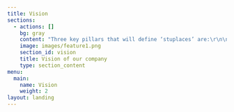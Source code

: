 ```yaml
---
title: Vision
sections:
  - actions: []
    bg: gray
    content: "Three key pillars that will define ‘stuplaces’ are:\r\n\n•\tSimplify: The goal of stuplaces is to simplify the end-to-end process of finding an accommodation. It will help students search available properties, view photos/videos, complete paperwork, and pay via the online platform. Landlords will also be able to list their homes online and complete the property verification process.\r\n\n•\tConnect: The platform, stuplaces, will help bridge the gap between students and landlords and provide an efficient way to connect with each other. This way, parties involved will have the opportunity to ask and answer any questions with just few clicks. \r\n\n•\tService: In addition to listing/searching properties and connecting students and landlords, the platform will offer various services that students can avail. Here are the key features or services that will be available:\r\n\no\tLease agreement – Students will be able to fill in details and sign lease agreement online.\r\n\no\tPayment – Once an agreement has been confirmed, students will be able to complete transactions (security deposit, monthly rent etc.) via the platform.\r\n\no\t Pick-up – stuplaces will provide an airport pick-up service that students can opt-in and reach their required destination without any problem.\r\n\no\tSettlement – Students will also be able to use the settlement services in which they will get any necessary articles such as food, grocery, etc. required to live for the initial seven days."
    image: images/feature1.png
    section_id: vision
    title: Vision of our company
    type: section_content
menu:
  main:
    name: Vision
    weight: 2
layout: landing
---
```


